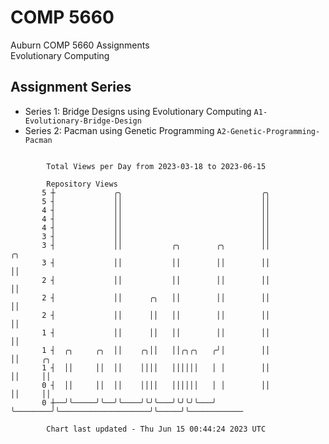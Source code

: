 # COMP 5660
Auburn COMP 5660 Assignments  
Evolutionary Computing

## Assignment Series
- Series 1: Bridge Designs using Evolutionary Computing `A1-Evolutionary-Bridge-Design`
- Series 2: Pacman using Genetic Programming `A2-Genetic-Programming-Pacman`

```

        Total Views per Day from 2023-03-18 to 2023-06-15

        Repository Views
       5 ┼             ╭╮                               ╭╮
       5 ┤             ││                               ││
       4 ┤             ││                               ││
       4 ┤             ││                               ││
       4 ┤             ││                               ││
       3 ┤             ││                               ││
       3 ┤             ││           ╭╮        ╭╮        ││                    ╭╮
       3 ┤             ││           ││        ││        ││                    ││
       2 ┤             ││           ││        ││        ││                    ││
       2 ┤             ││      ╭╮   ││        ││        ││                    ││
       2 ┤             ││      ││   ││        ││        ││                    ││
       1 ┤             ││      ││   ││        ││        ││                    ││
       1 ┤  ╭╮     ╭╮  ││    ╭╮││   ││╭╮╭╮   ╭╯│        ││                    ││     ╭╮
       1 ┤  ││     ││  ││    ││││   ││││││   │ │        ││                    ││     ││
       0 ┤  ││     ││  ││    ││││   ││││││   │ │        ││                    ││     ││
       0 ┼──╯╰─────╯╰──╯╰────╯╰╯╰───╯╰╯╰╯╰───╯ ╰────────╯╰────────────────────╯╰─────╯╰────────────

        Chart last updated - Thu Jun 15 00:44:24 2023 UTC
        
```
